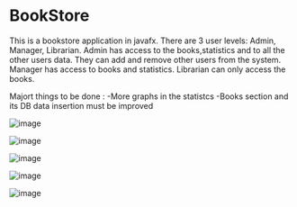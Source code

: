 ﻿# BookStore 
This is a bookstore application in javafx. There are 3 user levels: Admin, Manager, Librarian.
Admin has access to the books,statistics and to all the other users data. They can add and remove other users from the system.
Manager has access to books and statistics.
Librarian can only access the books.

Majort things to be done : 
            -More graphs in the statistcs
            -Books section and its DB data insertion must be improved
          
![image](https://github.com/AlvinKollcaku/BookStore/assets/142890850/79b8bf2a-20cf-4c18-97be-4a9667b3d8ff)

![image](https://github.com/AlvinKollcaku/BookStore/assets/142890850/e4dfe724-dae3-4636-bc30-ca3d715874e3)

![image](https://github.com/AlvinKollcaku/BookStore/assets/142890850/7c4a44ba-c652-4cb6-b659-fffaa458cd58)

![image](https://github.com/AlvinKollcaku/BookStore/assets/142890850/5adc8645-76ab-4fb1-85c9-2eb38e9eb95d)

![image](https://github.com/AlvinKollcaku/BookStore/assets/142890850/6e5cdd0a-45cf-47c7-a62c-eb9e94362e82)

